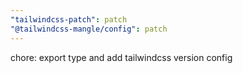 ```yaml
---
"tailwindcss-patch": patch
"@tailwindcss-mangle/config": patch
---
```


chore: export type and add tailwindcss version config
